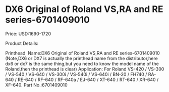 # DX6 Original of Roland VS,RA and RE series-6701409010

Price: USD:1690-1720

Product Details:

Printhead  Name:DX6 Original of Roland VS,RA and RE series-6701409010 (Note,DX6 or DX7 is actually the printhead name from the distributor,here dx6 or dx7 is the same thing,but you need to know the model name of the Roland,then the printhead is clear)
Application: For Roland VS-420 / VS-300 / VS-540 / VS-640 / VS-300i / VS-540i / VS-640i / BN-20 / FH740 / RA-640 / RE-640 / RF-640 / RF-640a / EJ-640 / XT-640 / RT-640 / XR-640 / XF-640.
Part No.:6701409010
